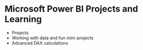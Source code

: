 # Microsoft Power BI Projects and Learning

* Projects
* Working with data and fun mini-projects
* Advanced DAX calculations
